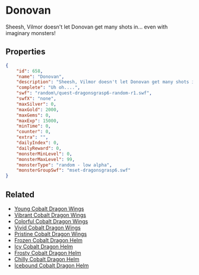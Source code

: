 # Donovan

Sheesh, Vilmor doesn't let Donovan get many shots in... even with imaginary monsters!

## Properties

```json
{
    "id": 658,
    "name": "Donovan",
    "description": "Sheesh, Vilmor doesn't let Donovan get many shots in... even with imaginary monsters!",
    "complete": "Uh oh....",
    "swf": "random\/quest-dragonsgrasp6-random-r1.swf",
    "swfX": "none",
    "maxSilver": 0,
    "maxGold": 2000,
    "maxGems": 0,
    "maxExp": 15000,
    "minTime": 0,
    "counter": 0,
    "extra": "",
    "dailyIndex": 0,
    "dailyReward": 0,
    "monsterMinLevel": 0,
    "monsterMaxLevel": 99,
    "monsterType": "random - low alpha",
    "monsterGroupSwf": "mset-dragonsgrasp6.swf"
}
```

## Related

- [Young Cobalt Dragon Wings](../items/4235-young-cobalt-dragon-wings.md)
- [Vibrant Cobalt Dragon Wings](../items/4236-vibrant-cobalt-dragon-wings.md)
- [Colorful Cobalt Dragon Wings](../items/4237-colorful-cobalt-dragon-wings.md)
- [Vivid Cobalt Dragon Wings](../items/4238-vivid-cobalt-dragon-wings.md)
- [Pristine Cobalt Dragon Wings](../items/4239-pristine-cobalt-dragon-wings.md)
- [Frozen Cobalt Dragon Helm](../items/4240-frozen-cobalt-dragon-helm.md)
- [Icy Cobalt Dragon Helm](../items/4241-icy-cobalt-dragon-helm.md)
- [Frosty Cobalt Dragon Helm](../items/4242-frosty-cobalt-dragon-helm.md)
- [Chilly Cobalt Dragon Helm](../items/4243-chilly-cobalt-dragon-helm.md)
- [Icebound Cobalt Dragon Helm](../items/4244-icebound-cobalt-dragon-helm.md)

